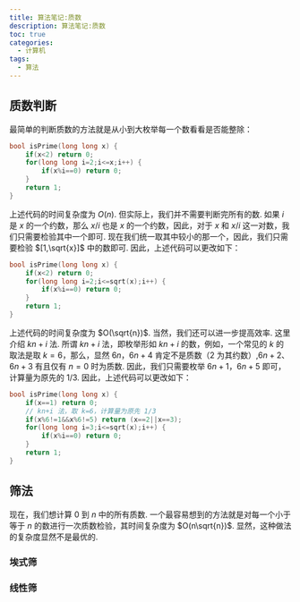 ```yaml
---
title: 算法笔记:质数
description: 算法笔记:质数
toc: true
categories:
  - 计算机
tags:
  - 算法
---
```


<!-- more -->

## 质数判断

最简单的判断质数的方法就是从小到大枚举每一个数看看是否能整除：

```c
bool isPrime(long long x) {
    if(x<2) return 0;
    for(long long i=2;i<=x;i++) {
        if(x%i==0) return 0;
    }
    return 1;
}
```

上述代码的时间复杂度为 $O(n)$. 但实际上，我们并不需要判断完所有的数. 如果 $i$ 是 $x$ 的一个约数，那么 $x/i$ 也是 $x$ 的一个约数，因此，对于 $x$ 和 $x/i$ 这一对数，我们只需要检验其中一个即可. 现在我们统一取其中较小的那一个，因此，我们只需要检验 $[1,\sqrt{x}]$ 中的数即可. 因此，上述代码可以更改如下：

```c
bool isPrime(long long x) {
    if(x<2) return 0;
    for(long long i=2;i<=sqrt(x);i++) {
        if(x%i==0) return 0;
    }
    return 1;
}
```

上述代码的时间复杂度为 $O(\sqrt{n})$. 当然，我们还可以进一步提高效率. 这里介绍 $kn+i$ 法. 所谓 $kn+i$ 法，即枚举形如 $kn+i$ 的数，例如，一个常见的 $k$ 的取法是取 $k=6$，那么，显然 $6n$，$6n+4$ 肯定不是质数（$2$ 为其约数）,$6n+2$、$6n+3$ 有且仅有 $n=0$ 时为质数. 因此，我们只需要枚举 $6n+1$，$6n+5$ 即可，计算量为原先的 $1/3$. 因此，上述代码可以更改如下：

```c
bool isPrime(long long x) {
    if(x==1) return 0;
    // kn+i 法，取 k=6，计算量为原先 1/3
    if(x%6!=1&&x%6!=5) return (x==2||x==3);
    for(long long i=3;i<=sqrt(x);i++) {
        if(x%i==0) return 0;
    }
    return 1;
}
```

## 筛法

现在，我们想计算 $0$ 到 $n$ 中的所有质数. 一个最容易想到的方法就是对每一个小于等于 $n$ 的数进行一次质数检验，其时间复杂度为 $O(n\sqrt{n})$. 显然，这种做法的复杂度显然不是最优的.
### 埃式筛


### 线性筛